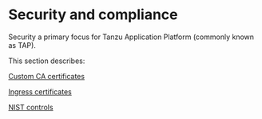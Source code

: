 # Security and compliance

Security a primary focus for Tanzu Application Platform (commonly known as TAP).

This section describes:

[Custom CA certificates](custom-ca-certificates.hbs.md)

[Ingress certificates](ingress-certificates.hbs.md)

[NIST controls](tap-nist-matrix.hbs.md)
